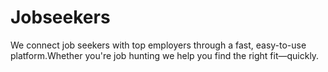 # Jobseekers
We connect job seekers with top employers through a fast, easy-to-use platform.Whether you're job hunting we help you find the right fit—quickly.
